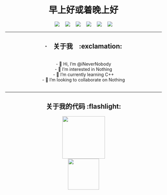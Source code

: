 <h1 align=center>早上好或着晚上好</h3>
<div align=center>
  <a href="https://inevernobody.github.io/" target="_blank"><img src="https://img.shields.io/badge/Blog~-%E5%8D%9A%E5%AE%A2~-blue"></a>&emsp;
  <a href="https://www.luogu.com.cn/blog/haoye/" target="_blank"><img src="https://img.shields.io/badge/BlogInLuogu~-洛谷博客~-black"></a>&emsp;
  <a href="https://inevernobody.github.io/SomeOJ/" target="_blank"><img src="https://img.shields.io/badge/OnlineJudge-%E6%8E%A8%E8%8D%90-red"></a>&emsp;
  <a href="https://github.com/iNeverNobody?tab=stars" target="_blank"><img src="https://img.shields.io/badge/stars-40-white"></a>&emsp;
  <a href="https://摸鱼.cn" target="_blank"><img src="https://img.shields.io/badge/%E7%BD%91%E7%AB%99-%E5%AE%9D%E8%97%8F-brightgreen"></a>&emsp;
  <a href="mailto:iNever001029@outlook.com" target="_blank"><img src="https://img.shields.io/badge/%E6%9F%A5%E7%9C%8B-%E9%82%AE%E7%AE%B1-informational"></a>
</div>
<div align=center>
<hr>
<h2><strong>·</strong>&nbsp;&nbsp;&nbsp;&nbsp;关于我&nbsp;&nbsp;&nbsp;&nbsp;:exclamation:</h2><br>
- 👋 Hi, I’m @iNeverNobody<br>
- 👀 I’m interested in Nothing<br>
- 🌱 I’m currently learning C++<br>
- 💞️ I’m looking to collaborate on Nothing<br>
<br>
<hr>
</div>
<h2 align=center>关于我的代码 :flashlight:</h2>
<div align=center><img height="137px" src="https://github-readme-stats.vercel.app/api?username=iNeverNobody&show_icons=true&icon_color=CE1D2D&text_color=718096&bg_color=fefeff&hide_title=true" /> </div>
<div align=center>
<img height="100px" src="https://github-readme-stats.vercel.app/api/top-langs/?username=iNeverNobody&hide_title=true&hide_border=true&layout=compact&bg_color=fefeff&theme=graywhite&locale=cn" />
</div> 
